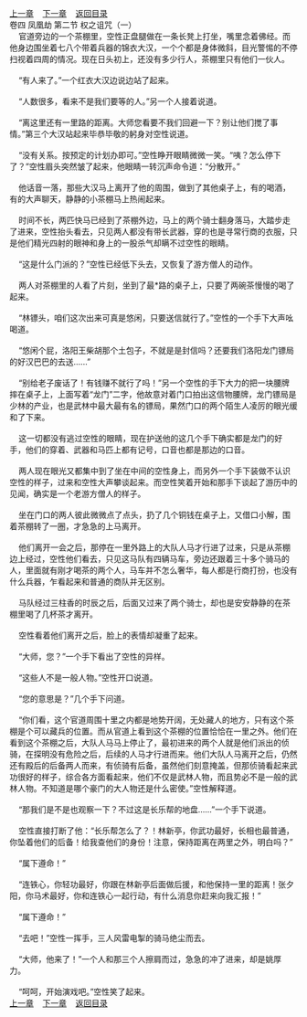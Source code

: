 
[上一章](https://github.com/xiaominghe2014/spider_book/blob/master/book/缺月梧桐/第81章.md)&nbsp;&nbsp;&nbsp;&nbsp;[下一章](https://github.com/xiaominghe2014/spider_book/blob/master/book/缺月梧桐/第83章.md)&nbsp;&nbsp;&nbsp;&nbsp;[返回目录](https://github.com/xiaominghe2014/spider_book/blob/master/book/缺月梧桐/README.md)
<br />卷四 凤凰劫 第二节 权之诅咒（一）<br />&nbsp;&nbsp;&nbsp;&nbsp;官道旁边的一个茶棚里，空性正盘腿做在一条长凳上打坐，嘴里念着佛经。而他身边围坐着七八个带着兵器的锦衣大汉，一个个都是身体微斜，目光警惕的不停扫视着四周的情况。现在日头初上，还没有多少行人，茶棚里只有他们一伙人。<br /><br />&nbsp;&nbsp;&nbsp;&nbsp;“有人来了。”一个红衣大汉边说边站了起来。<br /><br />&nbsp;&nbsp;&nbsp;&nbsp;“人数很多，看来不是我们要等的人。”另一个人接着说道。<br /><br />&nbsp;&nbsp;&nbsp;&nbsp;“离这里还有一里路的距离。大师您看要不我们回避一下？别让他们搅了事情。”第三个大汉站起来毕恭毕敬的躬身对空性说道。<br /><br />&nbsp;&nbsp;&nbsp;&nbsp;“没有关系。按预定的计划办即可。”空性睁开眼睛微微一笑。“咦？怎么停下了？”空性眉头突然皱了起来，他眼睛一转沉声命令道：“分散开。”<br /><br />&nbsp;&nbsp;&nbsp;&nbsp;他话音一落，那些大汉马上离开了他的周围，做到了其他桌子上，有的喝酒，有的大声聊天，静静的小茶棚马上热闹起来。<br /><br />&nbsp;&nbsp;&nbsp;&nbsp;时间不长，两匹快马已经到了茶棚外边，马上的两个骑士翻身落马，大踏步走了进来，空性抬头看去，只见两人都没有带长武器，穿的也是寻常行商的衣服，只是他们精光四射的眼神和身上的一股杀气却瞒不过空性的眼睛。<br /><br />&nbsp;&nbsp;&nbsp;&nbsp;“这是什么门派的？”空性已经低下头去，又恢复了游方僧人的动作。<br /><br />&nbsp;&nbsp;&nbsp;&nbsp;两人对茶棚里的人看了片刻，坐到了最*路的桌子上，只要了两碗茶慢慢的喝了起来。<br /><br />&nbsp;&nbsp;&nbsp;&nbsp;“林镖头，咱们这次出来可真是悠闲，只要送信就行了。”空性的一个手下大声吆喝道。<br /><br />&nbsp;&nbsp;&nbsp;&nbsp;“悠闲个屁，洛阳王柴胡那个土包子，不就是是封信吗？还要我们洛阳龙门镖局的好汉巴巴的去送......”<br /><br />&nbsp;&nbsp;&nbsp;&nbsp;“别给老子废话了！有钱赚不就行了吗！”另一个空性的手下大力的把一块腰牌摔在桌子上，上面写着“龙门”二字，他故意对着门口拍出这信物腰牌，龙门镖局是少林的产业，也是武林中最大最有名的镖局，果然门口的两个陌生人凌厉的眼光缓和了下来。<br /><br />&nbsp;&nbsp;&nbsp;&nbsp;这一切都没有逃过空性的眼睛，现在护送他的这几个手下确实都是龙门的好手，他们的穿着、武器和马匹上都有记号，口音也都是那边的口音。<br /><br />&nbsp;&nbsp;&nbsp;&nbsp;两人现在眼光又都集中到了坐在中间的空性身上，而另外一个手下装做不认识空性的样子，过来和空性大声攀谈起来。而空性笑着开始和那手下谈起了游历中的见闻，确实是一个老游方僧人的样子。<br /><br />&nbsp;&nbsp;&nbsp;&nbsp;坐在门口的两人彼此微微点了点头，扔了几个铜钱在桌子上，又借口小解，围着茶棚转了一圈，才急急的上马离开。<br /><br />&nbsp;&nbsp;&nbsp;&nbsp;他们离开一会之后，那停在一里外路上的大队人马才行进了过来，只是从茶棚边上经过，空性他们看去，只见这马队有四辆马车，旁边还跟着三十多个骑马的人，里面就有刚才喝茶的两个人，马车并不怎么奢华，每人都是行商打扮，也没有什么兵器，乍看起来和普通的商队并无区别。<br /><br />&nbsp;&nbsp;&nbsp;&nbsp;马队经过三柱香的时辰之后，后面又过来了两个骑士，却也是安安静静的在茶棚里喝了几杯茶才离开。<br /><br />&nbsp;&nbsp;&nbsp;&nbsp;空性看着他们离开之后，脸上的表情却凝重了起来。<br /><br />&nbsp;&nbsp;&nbsp;&nbsp;“大师，您？”一个手下看出了空性的异样。<br /><br />&nbsp;&nbsp;&nbsp;&nbsp;“这些人不是一般人物。”空性开口说道。<br /><br />&nbsp;&nbsp;&nbsp;&nbsp;“您的意思是？”几个手下问道。<br /><br />&nbsp;&nbsp;&nbsp;&nbsp;“你们看，这个官道周围十里之内都是地势开阔，无处藏人的地方，只有这个茶棚是个可以藏兵的位置。而从官道上看到这个茶棚的位置恰恰在一里之外。他们在看到这个茶棚之后，大队人马马上停止了，最初进来的两个人就是他们派出的侦骑，在探明没有危险之后，后续的人马才行进而来。他们大队人马离开之后，仍然还有殿后的后备两人而来，有侦骑有后备，虽然他们刻意掩盖，但那侦骑看起来武功很好的样子，综合各方面看起来，他们不仅是武林人物，而且势必不是一般的武林人物。不知道是哪个豪门的大人物还是什么密使。”空性解释道。<br /><br />&nbsp;&nbsp;&nbsp;&nbsp;“那我们是不是也观察一下？不过这是长乐帮的地盘......”一个手下说道。<br /><br />&nbsp;&nbsp;&nbsp;&nbsp;空性直接打断了他：“长乐帮怎么了？！林新亭，你武功最好，长相也最普通，你坠着他们的后备！给我查他们的身份！注意，保持距离在两里之外，明白吗？”<br /><br />&nbsp;&nbsp;&nbsp;&nbsp;“属下遵命！”<br /><br />&nbsp;&nbsp;&nbsp;&nbsp;“连铁心，你轻功最好，你跟在林新亭后面做后援，和他保持一里的距离！张夕阳，你马术最好，你和连铁心一起行动，有什么消息你赶来向我汇报！”<br /><br />&nbsp;&nbsp;&nbsp;&nbsp;“属下遵命！”<br /><br />&nbsp;&nbsp;&nbsp;&nbsp;“去吧！”空性一挥手，三人风雷电掣的骑马绝尘而去。<br /><br />&nbsp;&nbsp;&nbsp;&nbsp;“大师，他来了！”一个人和那三个人擦肩而过，急急的冲了进来，却是姚厚力。<br /><br />&nbsp;&nbsp;&nbsp;&nbsp;“呵呵，开始演戏吧。”空性笑了起来。 <br />
[上一章](https://github.com/xiaominghe2014/spider_book/blob/master/book/缺月梧桐/第81章.md)&nbsp;&nbsp;&nbsp;&nbsp;[下一章](https://github.com/xiaominghe2014/spider_book/blob/master/book/缺月梧桐/第83章.md)&nbsp;&nbsp;&nbsp;&nbsp;[返回目录](https://github.com/xiaominghe2014/spider_book/blob/master/book/缺月梧桐/README.md)
